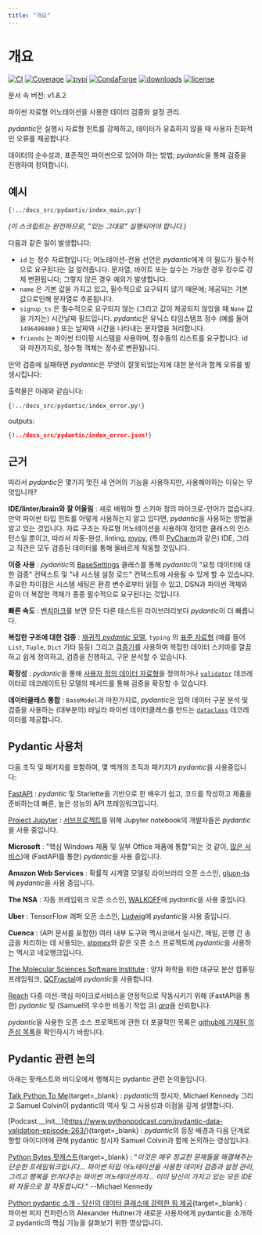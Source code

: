 ```yaml
---
title: "개요"
---
```


# 개요

[![CI](https://github.com/samuelcolvin/pydantic/workflows/CI/badge.svg?event=push)](https://github.com/samuelcolvin/pydantic/actions?query=event%3Apush+branch%3Amaster+workflow%3ACI)
[![Coverage](https://coverage-badge.samuelcolvin.workers.dev/samuelcolvin/pydantic.svg)](https://github.com/samuelcolvin/pydantic/actions?query=event%3Apush+branch%3Amaster+workflow%3ACI)
[![pypi](https://img.shields.io/pypi/v/pydantic.svg)](https://pypi.python.org/pypi/pydantic)
[![CondaForge](https://img.shields.io/conda/v/conda-forge/pydantic.svg)](https://anaconda.org/conda-forge/pydantic)
[![downloads](https://pepy.tech/badge/pydantic/month)](https://pepy.tech/project/pydantic)
[![license](https://img.shields.io/github/license/samuelcolvin/pydantic.svg)](https://github.com/samuelcolvin/pydantic/blob/master/LICENSE)

문서 속 버전: v1.8.2

파이썬 자료형 어노테이션을 사용한 데이터 검증와 설정 관리.

*pydantic*은 실행시 자료형 힌트를 강제하고, 데이터가 유효하지 않을 때 사용자 친화적인 오류를 제공합니다.

데이터의 순수성과, 표준적인 파이썬으로 있어야 하는 방법; *pydantic*을 통해 검증을 진행하여 정의합니다.

## 예시

```py
{!../docs_src/pydantic/index_main.py!}
```

_(이 스크립트는 완전하므로, "있는 그대로" 실행되어야 합니다.)_

다음과 같은 일이 발생합니다:

* `id` 는 정수 자료형입니다; 어노테이션-전용 선언은 *pydantic*에게 이 필드가 필수적으로 요구된다는 걸 알려줍니다. 문자열, 바이트 또는 실수는 가능한 경우 정수로 강제 변환됩니다; 그렇지 않은 경우 예외가 발생합니다. 
* `name` 은 기본 값을 가지고 있고, 필수적으로 요구되지 않기 때문에; 제공되는 기본 값으로인해 문자열로 추론됩니다.
* `signup_ts` 은 필수적으로 요구되지 않는 (그리고 값이 제공되지 않았을 때 ``None`` 값을 가지는) 시간날짜 필드입니다. *pydantic*은 유닉스 타임스탬프 정수 (예를 들어 `1496498400` ) 또는 날짜와 시간을 나타내는 문자열을 처리합니다.
* `friends` 는 파이썬 타이핑 시스템을 사용하며, 정수들의 리스트를 요구합니다. id 와 마찬가지로, 정수형 객체는 정수로 변환됩니다.


만약 검증에 실패하면 *pydantic*은 무엇이 잘못되었는지에 대한 분석과 함께 오류를 발생시킵니다:

출력물은 아래와 같습니다:

```py
{!../docs_src/pydantic/index_error.py!}
```
outputs:
```json
{!../docs_src/pydantic/index_error.json!}
```

## 근거

따라서 *pydantic*은 몇가지 멋진 새 언어의 기능을 사용하지만, 사용해야하는 이유는 무엇입니까?

**IDE/linter/brain와 잘 어울림**
: 새로 배워야 할 스키마 정의 마이크로-언어가 없습니다. 만약 파이썬 타입 힌트를 어떻게 사용하는지 알고 있다면, *pydantic*을 사용하는 방법을 알고 있는 것입니다. 자료 구조는 자료형 어노테이션을 사용하여 정의한 클래스의 인스턴스일 뿐이고, 따라서 자동-완성, linting, [mypy](usage/mypy.md), (특히 [PyCharm](pycharm_plugin.md)과 같은) IDE, 그리고 직관은 모두 검증된 데이터를 통해 올바르게 작동할 것입니다.

**이중 사용**
: *pydantic*의 [BaseSettings](usage/settings.md) 클래스를 통해 *pydantic*이 "요청 데이터에 대한 검증" 컨텍스트 및 "내 시스템 설정 로드" 컨텍스트에 사용될 수 있게 할 수 있습니다. 주요한 차이점은 시스템 세팅은 환경 변수로부터 읽힐 수 있고, DSN과 파이썬 객체와 같이 더 복잡한 객체가 종종 필수적으로 요구된다는 것입니다.

**빠른 속도**
: [벤치마크](benchmarks.md)를 보면 모든 다른 테스트된 라이브러리보다 *pydantic*이 더 빠릅니다.

**복잡한 구조에 대한 검증** 
: [재귀적 *pydantic* 모델](usage/models.md#recursive-models), `typing` 의 [표준 자료형](usage/types.md#standard-library-types) (예를 들어 `List`, `Tuple`, `Dict` 기타 등등) 그리고 [검증기](usage/validators.md)를 사용하여 복잡한 데이터 스키마를 깔끔하고 쉽게 정의하고, 검증을 진행하고, 구문 분석할 수 있습니다.

**확장성**
: *pydantic*을 통해 [사용자 정의 데이터 자료형](usage/types.md#custom-data-types)을 정의하거나 [`validator`](/usage/validators.md) 데코레이터로 데코레이트된 모델의 메서드를 통해 검증을 확장할 수 있습니다.

**데이터클래스 통합**
: `BaseModel`과 마찬가지로, *pydantic*은 입력 데이터 구문 분석 및 검증을 사용하는 (대부분의) 바닐라 파이썬 데이터클래스를 만드는 [`dataclass`](usage/dataclasses.md) 데코레이터를 제공합니다.

## Pydantic 사용처

다음 조직 및 패키지를 포함하여, 몇 백개의 조직과 패키지가 *pydantic*을 사용중입니다:

[FastAPI](https://fastapi.tiangolo.com/)
: *pydantic* 및 Starlette을 기반으로 한 배우기 쉽고, 코드를 작성하고 제품을 준비하는데 빠른, 높은 성능의 API 프레임워크입니다.

[Project Jupyter](https://jupyter.org/)
: [서브프로젝트](https://github.com/samuelcolvin/pydantic/issues/773)를 위해 Jupyter notebook의 개발자들은 *pydantic*을 사용 중입니다.

**Microsoft**
: "핵심 Windows 제품 및 일부 Office 제품에 통합"되는 것 같이, [많은 서비스](https://github.com/tiangolo/fastapi/pull/26#issuecomment-463768795))에 (FastAPI를 통한) *pydantic*을 사용 중입니다.

**Amazon Web Services**
: 확률적 시계열 모델링 라이브러리 오픈 소스인, [gluon-ts](https://github.com/awslabs/gluon-ts)에 *pydantic*을 사용 중입니다.

**The NSA**
: 자동 프레임워크 오픈 소스인, [WALKOFF](https://github.com/nsacyber/WALKOFF)에 *pydantic*을 사용 중입니다.

**Uber**
: TensorFlow 래퍼 오픈 소스인, [Ludwig](https://github.com/uber/ludwig)에 *pydantic*을 사용 중입니다.

**Cuenca**
: (API 문서를 포함한) 여러 내부 도구와 멕시코에서 실시간, 매일, 은행 간 송금을 처리하는 데 사용되는, [stpmex](https://github.com/cuenca-mx/stpmex-python)와 같은 오픈 소스 프로젝트에 *pydantic*을 사용하는 멕시코 네오뱅크입니다.

[The Molecular Sciences Software Institute](https://molssi.org)
: 양자 화학을 위한 대규모 분산 컴퓨팅 프레임워크, [QCFractal](https://github.com/MolSSI/QCFractal)에 *pydantic*을 사용합니다.

[Reach](https://www.reach.vote)
다중 미션-핵심 마이크로서비스을 안정적으로 작동시키기 위해 (FastAPI을 통한) *pydantic* 및 (Samuel의 우수한 비동기 작업 큐) [*arq*](https://github.com/samuelcolvin/arq)을 신뢰합니다.

*pydantic*을 사용한 오픈 소스 프로젝트에 관한 더 포괄적인 목록은 [github에 기재된 의존성 목록](https://github.com/samuelcolvin/pydantic/network/dependents)을 확인하시기 바랍니다.

## Pydantic 관련 논의

아래는 팟캐스트와 비디오에서 행해지는 pydantic 관련 논의들입니다.

[Talk Python To Me](https://talkpython.fm/episodes/show/313/automate-your-data-exchange-with-pydantic){target=_blank}
: *pydantic*의 창시자, Michael Kennedy 그리고 Samuel Colvin이 pydantic의 역사 및 그 사용성과 이점을 깊게 설명합니다.

[Podcast.\_\_init_\_\](https://www.pythonpodcast.com/pydantic-data-validation-episode-263/){target=_blank}
: *pydantic*의 등장 배경과 다음 단계로 향할 아이디어에 관해 pydantic 창시자 Samuel Colvin과 함께 논의하는 영상입니다.

[Python Bytes 팟캐스트](https://pythonbytes.fm/episodes/show/157/oh-hai-pandas-hold-my-hand){target=_blank}
: "*이것은 매우 정교한 문제들을 해결해주는 단순한 프레임워크입니다... 파이썬 타입 어노테이션을 사용한 데이터 검증과 설정 관리, 그리고 행복을 안겨다주는 파이썬 어노테이션까지... 이미 당신이 가지고 있는 모든 IDE와 자동으로 잘 작동합니다.*" --Michael Kennedy

[Python pydantic 소개 - 당신의 데이터 클래스에 강력한 힘 제공](https://www.youtube.com/watch?v=WJmqgJn9TXg){target=_blank}
: 파이썬 피자 컨퍼런스의 Alexander Hultner가 새로운 사용자에게 pydantic을 소개하고 pydantic의 핵심 기능을 살펴보기 위한 영상입니다.